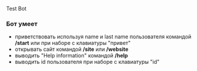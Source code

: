 Test Bot

### Бот умеет 
- приветствовать используя name и last name пользователя командой **/start** или при наборе с клавиатуры "привет"
- открывать сайт командой **/site** или **/website**
- выводить "Help information" командой **/help**
- выводить id пользователя при наборе с клавиатуры "id"